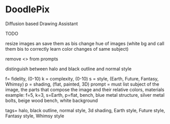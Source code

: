 # DoodlePix
Diffusion based Drawing Assistant

TODO

resize images an save them as bis
change hue of images (white bg and call them bis to correctly learn color changes of same subject)

remove <> from prompts

distinguish between halo and black outline and normal style

f= fidelity, (0-10)
k = complexity, (0-10)
s = style, (Earth, Future, Fantasy, Whimsy)
p = shading, (flat, painted, 3D)
prompt = must list subject of the image, the parts that compose the image and their relative colors, materials 
example:
f=5, k=3, s=Earth, p=flat, bench, blue metal structure, silver metal bolts, beige wood bench, white background






tags= halo, black outline, normal style, 3d shading, Earth style, Future style, Fantasy style, Whimsy style
